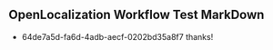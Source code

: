 ## OpenLocalization Workflow Test MarkDown
* 64de7a5d-fa6d-4adb-aecf-0202bd35a8f7 thanks!

<!--HONumber=Jul16_HO3-->


